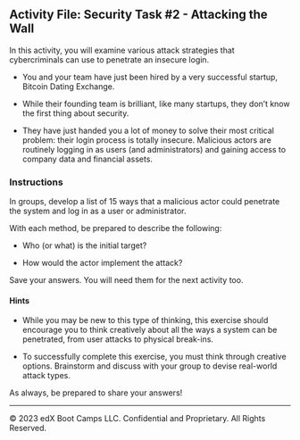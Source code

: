 ## Activity File: Security Task #2 - Attacking the Wall

In this activity, you will examine various attack strategies that cybercriminals can use to penetrate an insecure login. 

- You and your team have just been hired by a very successful startup, Bitcoin Dating Exchange. 

- While their founding team is brilliant, like many startups, they don’t know the first thing about security.

- They have just handed you a lot of money to solve their most critical problem: their login process is totally insecure. Malicious actors are routinely logging in as users (and administrators) and gaining access to company data and financial assets.

### Instructions

In groups, develop a list of 15 ways that a malicious actor could penetrate the system and log in as a user or administrator.

With each method, be prepared to describe the following:

  - Who (or what) is the initial target?

  - How would the actor implement the attack?

Save your answers. You will need them for the next activity too.   

#### Hints

- While you may be new to this type of thinking, this exercise should encourage you to think creatively about all the ways a system can be penetrated, from user attacks to physical break-ins. 

- To successfully complete this exercise, you must think through creative options. Brainstorm and discuss with your group to devise real-world attack types. 

As always, be prepared to share your answers!

---

© 2023 edX Boot Camps LLC. Confidential and Proprietary. All Rights Reserved.    

